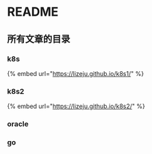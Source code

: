 # README

## 所有文章的目录

### k8s&#x20;

{% embed url="https://lizeju.github.io/k8s1/" %}

### k8s2

{% embed url="https://lizeju.github.io/k8s2/" %}

### oracle



### go



